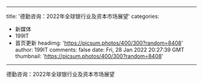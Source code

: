 
---
title: '德勤咨询：2022年全球银行业及资本市场展望'
categories: 
 - 新媒体
 - 199IT
 - 首页更新
headimg: 'https://picsum.photos/400/300?random=8408'
author: 199IT
comments: false
date: Fri, 28 Jan 2022 20:27:39 GMT
thumbnail: 'https://picsum.photos/400/300?random=8408'
---

<div>   
德勤咨询：2022年全球银行业及资本市场展望  
</div>
            